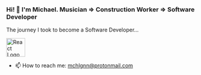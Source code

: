 ### Hi! 👋 I'm Michael. Musician => Construction Worker => Software Developer

The journey I took to become a Software Developer...

 <img src="https://cdn.jsdelivr.net/gh/devicons/devicon@v2.11.0/devicon.min.css" width="50" height="50" alt="React Logo">
 
- 📫 How to reach me: mchlgnn@protonmail.com
<!--
**michael-gann/michael-gann** is a ✨ _special_ ✨ repository because its `README.md` (this file) appears on your GitHub profile.

Here are some ideas to get you started:

- 🔭 I’m currently working on ...
- 🌱 I’m currently learning ...
- 👯 I’m looking to collaborate on ...
- 🤔 I’m looking for help with ...
- 💬 Ask me about ...
- 📫 How to reach me: mchlgnn@protonmail.com
- 😄 Pronouns: ...
- ⚡ Fun fact: ...
-->
